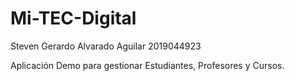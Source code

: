 Mi-TEC-Digital
==============
Steven Gerardo Alvarado Aguilar
2019044923

Aplicación Demo para gestionar Estudiantes, Profesores y Cursos.